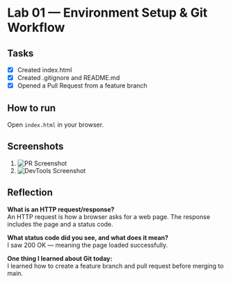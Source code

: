 # Lab 01 — Environment Setup & Git Workflow

## Tasks
- [x] Created index.html
- [x] Created .gitignore and README.md
- [x] Opened a Pull Request from a feature branch

## How to run
Open `index.html` in your browser.

## Screenshots
1. ![PR Screenshot](screenshot-pr.png)
2. ![DevTools Screenshot](screenshot-network.png)

## Reflection

**What is an HTTP request/response?**  
An HTTP request is how a browser asks for a web page. The response includes the page and a status code.

**What status code did you see, and what does it mean?**  
I saw 200 OK — meaning the page loaded successfully.

**One thing I learned about Git today:**  
I learned how to create a feature branch and pull request before merging to main.
